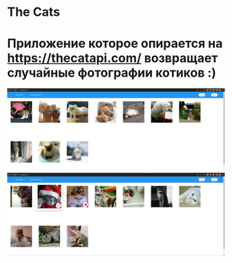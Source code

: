 # The Cats

# Приложение которое опирается на https://thecatapi.com/ возвращает случайные фотографии котиков :)

![](.assets/1.png)
![](.assets/2.png)